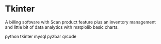 # Tkinter
A billing software with Scan product feature plus an inventory management and little bit of data analytics with matplolib basic charts.

python
tkinter
mysql
pyzbar
qrcode
